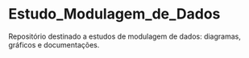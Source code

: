 # Estudo_Modulagem_de_Dados
Repositório destinado a estudos de modulagem de dados: diagramas, gráficos e  documentações.
